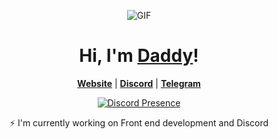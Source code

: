 

<p align="center">
  <img src="https://us-east-1.tixte.net/uploads/daddy1337x.discowd.com/daddy1337x.webp" alt="GIF">
</p>
<h1 align="center">Hi, I'm <a href="https://github.com/daddy1337x">Daddy</a>!</h1>

<p align="center">
  <strong><a href="https://github.com/daddy1337x">Website</a></strong> |
  <strong><a href="https://discord.com/users/1205557888639041558">Discord</a></strong> |
  <strong><a href="https://t.me/daddy1337x">Telegram</a></strong> 
</p>

<div align="center">
  <a href="https://discord.com/users/1205557888639041558">
    <img src="https://lanyard.cnrad.dev/api/1205557888639041558?showDisplayName=true&idleMessage=idling..." alt="Discord Presence" />
  </a>
</div>


<p align="center">⚡ I'm currently working on Front end development and Discord</p>